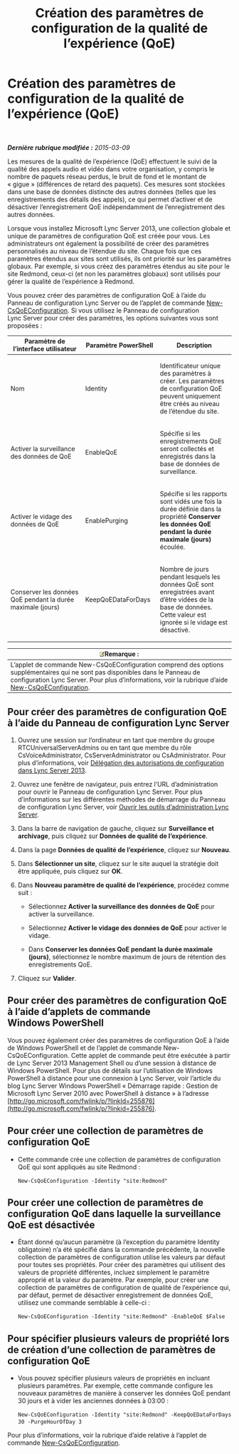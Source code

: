﻿---
title: Création des paramètres de configuration de la qualité de l’expérience (QoE)
TOCTitle: Création des paramètres de configuration de la qualité de l’expérience (QoE)
ms:assetid: 64f05569-07c7-4f76-a96b-ea4125a510d5
ms:mtpsurl: https://technet.microsoft.com/fr-fr/library/Gg521006(v=OCS.15)
ms:contentKeyID: 49297429
ms.date: 05/20/2016
mtps_version: v=OCS.15
ms.translationtype: HT
---

# Création des paramètres de configuration de la qualité de l’expérience (QoE)

 

_**Dernière rubrique modifiée :** 2015-03-09_

Les mesures de la qualité de l’expérience (QoE) effectuent le suivi de la qualité des appels audio et vidéo dans votre organisation, y compris le nombre de paquets réseau perdus, le bruit de fond et le montant de « gigue » (différences de retard des paquets). Ces mesures sont stockées dans une base de données distincte des autres données (telles que les enregistrements des détails des appels), ce qui permet d’activer et de désactiver l’enregistrement QoE indépendamment de l’enregistrement des autres données.

Lorsque vous installez Microsoft Lync Server 2013, une collection globale et unique de paramètres de configuration QoE est créée pour vous. Les administrateurs ont également la possibilité de créer des paramètres personnalisés au niveau de l’étendue du site. Chaque fois que ces paramètres étendus aux sites sont utilisés, ils ont priorité sur les paramètres globaux. Par exemple, si vous créez des paramètres étendus au site pour le site Redmond, ceux-ci (et non les paramètres globaux) sont utilisés pour gérer la qualité de l’expérience à Redmond.

Vous pouvez créer des paramètres de configuration QoE à l’aide du Panneau de configuration Lync Server ou de l’applet de commande [New-CsQoEConfiguration](new-csqoeconfiguration.md). Si vous utilisez le Panneau de configuration Lync Server pour créer des paramètres, les options suivantes vous sont proposées :


<table>
<colgroup>
<col style="width: 33%" />
<col style="width: 33%" />
<col style="width: 33%" />
</colgroup>
<thead>
<tr class="header">
<th>Paramètre de l’interface utilisateur</th>
<th>Paramètre PowerShell</th>
<th>Description</th>
</tr>
</thead>
<tbody>
<tr class="odd">
<td><p>Nom</p></td>
<td><p>Identity</p></td>
<td><p>Identificateur unique des paramètres à créer. Les paramètres de configuration QoE peuvent uniquement être créés au niveau de l’étendue du site.</p></td>
</tr>
<tr class="even">
<td><p>Activer la surveillance des données de QoE</p></td>
<td><p>EnableQoE</p></td>
<td><p>Spécifie si les enregistrements QoE seront collectés et enregistrés dans la base de données de surveillance.</p></td>
</tr>
<tr class="odd">
<td><p>Activer le vidage des données de QoE</p></td>
<td><p>EnablePurging</p></td>
<td><p>Spécifie si les rapports sont vidés une fois la durée définie dans la propriété <strong>Conserver les données QoE pendant la durée maximale (jours)</strong> écoulée.</p></td>
</tr>
<tr class="even">
<td><p>Conserver les données QoE pendant la durée maximale (jours)</p></td>
<td><p>KeepQoEDataForDays</p></td>
<td><p>Nombre de jours pendant lesquels les données QoE sont enregistrées avant d’être vidées de la base de données. Cette valeur est ignorée si le vidage est désactivé.</p></td>
</tr>
</tbody>
</table>


<table>
<thead>
<tr class="header">
<th><img src="images/Gg398920.note(OCS.15).gif" title="note" alt="note" />Remarque :</th>
</tr>
</thead>
<tbody>
<tr class="odd">
<td>L’applet de commande New-CsQoEConfiguration comprend des options supplémentaires qui ne sont pas disponibles dans le Panneau de configuration Lync Server. Pour plus d’informations, voir la rubrique d’aide <a href="new-csqoeconfiguration.md">New-CsQoEConfiguration</a>.</td>
</tr>
</tbody>
</table>


## Pour créer des paramètres de configuration QoE à l’aide du Panneau de configuration Lync Server

1.  Ouvrez une session sur l’ordinateur en tant que membre du groupe RTCUniversalServerAdmins ou en tant que membre du rôle CsVoiceAdministrator, CsServerAdministrator ou CsAdministrator. Pour plus d’informations, voir [Délégation des autorisations de configuration dans Lync Server 2013](lync-server-2013-delegate-setup-permissions.md).

2.  Ouvrez une fenêtre de navigateur, puis entrez l’URL d’administration pour ouvrir le Panneau de configuration Lync Server. Pour plus d’informations sur les différentes méthodes de démarrage du Panneau de configuration Lync Server, voir [Ouvrir les outils d’administration Lync Server](lync-server-2013-open-lync-server-administrative-tools.md).

3.  Dans la barre de navigation de gauche, cliquez sur **Surveillance et archivage**, puis cliquez sur **Données de qualité de l’expérience**.

4.  Dans la page **Données de qualité de l’expérience**, cliquez sur **Nouveau**.

5.  Dans **Sélectionner un site**, cliquez sur le site auquel la stratégie doit être appliquée, puis cliquez sur **OK**.

6.  Dans **Nouveau paramètre de qualité de l’expérience**, procédez comme suit :
    
      - Sélectionnez **Activer la surveillance des données de QoE** pour activer la surveillance.
    
      - Sélectionnez **Activer le vidage des données de QoE** pour activer le vidage.
    
      - Dans **Conserver les données QoE pendant la durée maximale (jours)**, sélectionnez le nombre maximum de jours de rétention des enregistrements QoE.

7.  Cliquez sur **Valider**.

## Pour créer des paramètres de configuration QoE à l’aide d’applets de commande Windows PowerShell

Vous pouvez également créer des paramètres de configuration QoE à l’aide de Windows PowerShell et de l’applet de commande New-CsQoEConfiguration. Cette applet de commande peut être exécutée à partir de Lync Server 2013 Management Shell ou d’une session à distance de Windows PowerShell. Pour plus de détails sur l’utilisation de Windows PowerShell à distance pour une connexion à Lync Server, voir l’article du blog Lync Server Windows PowerShell « Démarrage rapide : Gestion de Microsoft Lync Server 2010 avec PowerShell à distance » à l’adresse [http://go.microsoft.com/fwlink/p/?linkId=255876](http://go.microsoft.com/fwlink/p/?linkid=255876).

## Pour créer une collection de paramètres de configuration QoE

  - Cette commande crée une collection de paramètres de configuration QoE qui sont appliqués au site Redmond :
    
        New-CsQoEConfiguration -Identity "site:Redmond"

## Pour créer une collection de paramètres de configuration QoE dans laquelle la surveillance QoE est désactivée

  - Étant donné qu’aucun paramètre (à l’exception du paramètre Identity obligatoire) n’a été spécifié dans la commande précédente, la nouvelle collection de paramètres de configuration utilise les valeurs par défaut pour toutes ses propriétés. Pour créer des paramètres qui utilisent des valeurs de propriété différentes, incluez simplement le paramètre approprié et la valeur du paramètre. Par exemple, pour créer une collection de paramètres de configuration de qualité de l’expérience qui, par défaut, permet de désactiver enregistrement de données QoE, utilisez une commande semblable à celle-ci :
    
        New-CsQoEConfiguration -Identity "site:Redmond" -EnableQoE $False

## Pour spécifier plusieurs valeurs de propriété lors de création d’une collection de paramètres de configuration QoE

  - Vous pouvez spécifier plusieurs valeurs de propriétés en incluant plusieurs paramètres. Par exemple, cette commande configure les nouveaux paramètres de manière à conserver les données QoE pendant 30 jours et à vider les anciennes données à 03:00 :
    
        New-CsQoEConfiguration -Identity "site:Redmond" -KeepQoEDataForDays 30 -PurgeHourOfDay 3

Pour plus d’informations, voir la rubrique d’aide relative à l’applet de commande [New-CsQoEConfiguration](new-csqoeconfiguration.md).

